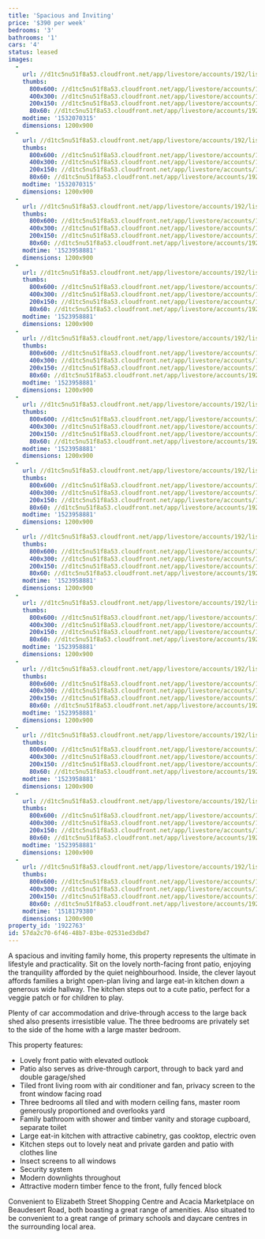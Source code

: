 ```yaml
---
title: 'Spacious and Inviting'
price: '$390 per week'
bedrooms: '3'
bathrooms: '1'
cars: '4'
status: leased
images:
  -
    url: //d1tc5nu51f8a53.cloudfront.net/app/livestore/accounts/192/listings/1571566/images/saxon-8-front2-dayne_7515970241_20180720045803.jpg
    thumbs:
      800x600: //d1tc5nu51f8a53.cloudfront.net/app/livestore/accounts/192/listings/1571566/images/saxon-8-front2-dayne_7515970241_20180720045803_800x600.jpg
      400x300: //d1tc5nu51f8a53.cloudfront.net/app/livestore/accounts/192/listings/1571566/images/saxon-8-front2-dayne_7515970241_20180720045803_400x300.jpg
      200x150: //d1tc5nu51f8a53.cloudfront.net/app/livestore/accounts/192/listings/1571566/images/saxon-8-front2-dayne_7515970241_20180720045803_200x150.jpg
      80x60: //d1tc5nu51f8a53.cloudfront.net/app/livestore/accounts/192/listings/1571566/images/saxon-8-front2-dayne_7515970241_20180720045803_80x60.jpg
    modtime: '1532070315'
    dimensions: 1200x900
  -
    url: //d1tc5nu51f8a53.cloudfront.net/app/livestore/accounts/192/listings/1571566/images/saxon-8-front-daynes_4184279161_20180720045802.jpg
    thumbs:
      800x600: //d1tc5nu51f8a53.cloudfront.net/app/livestore/accounts/192/listings/1571566/images/saxon-8-front-daynes_4184279161_20180720045802_800x600.jpg
      400x300: //d1tc5nu51f8a53.cloudfront.net/app/livestore/accounts/192/listings/1571566/images/saxon-8-front-daynes_4184279161_20180720045802_400x300.jpg
      200x150: //d1tc5nu51f8a53.cloudfront.net/app/livestore/accounts/192/listings/1571566/images/saxon-8-front-daynes_4184279161_20180720045802_200x150.jpg
      80x60: //d1tc5nu51f8a53.cloudfront.net/app/livestore/accounts/192/listings/1571566/images/saxon-8-front-daynes_4184279161_20180720045802_80x60.jpg
    modtime: '1532070315'
    dimensions: 1200x900
  -
    url: //d1tc5nu51f8a53.cloudfront.net/app/livestore/accounts/192/listings/1571566/images/saxon-8-deck-daynes-_2779285840_20180720045804.jpg
    thumbs:
      800x600: //d1tc5nu51f8a53.cloudfront.net/app/livestore/accounts/192/listings/1571566/images/saxon-8-deck-daynes-_2779285840_20180720045804_800x600.jpg
      400x300: //d1tc5nu51f8a53.cloudfront.net/app/livestore/accounts/192/listings/1571566/images/saxon-8-deck-daynes-_2779285840_20180720045804_400x300.jpg
      200x150: //d1tc5nu51f8a53.cloudfront.net/app/livestore/accounts/192/listings/1571566/images/saxon-8-deck-daynes-_2779285840_20180720045804_200x150.jpg
      80x60: //d1tc5nu51f8a53.cloudfront.net/app/livestore/accounts/192/listings/1571566/images/saxon-8-deck-daynes-_2779285840_20180720045804_80x60.jpg
    modtime: '1523958881'
    dimensions: 1200x900
  -
    url: //d1tc5nu51f8a53.cloudfront.net/app/livestore/accounts/192/listings/1571566/images/saxon-8-kitchen-dayn_8250255561_20180720045804.jpg
    thumbs:
      800x600: //d1tc5nu51f8a53.cloudfront.net/app/livestore/accounts/192/listings/1571566/images/saxon-8-kitchen-dayn_8250255561_20180720045804_800x600.jpg
      400x300: //d1tc5nu51f8a53.cloudfront.net/app/livestore/accounts/192/listings/1571566/images/saxon-8-kitchen-dayn_8250255561_20180720045804_400x300.jpg
      200x150: //d1tc5nu51f8a53.cloudfront.net/app/livestore/accounts/192/listings/1571566/images/saxon-8-kitchen-dayn_8250255561_20180720045804_200x150.jpg
      80x60: //d1tc5nu51f8a53.cloudfront.net/app/livestore/accounts/192/listings/1571566/images/saxon-8-kitchen-dayn_8250255561_20180720045804_80x60.jpg
    modtime: '1523958881'
    dimensions: 1200x900
  -
    url: //d1tc5nu51f8a53.cloudfront.net/app/livestore/accounts/192/listings/1571566/images/saxon-8-kitchen2-day_8139395347_20180720045805.jpg
    thumbs:
      800x600: //d1tc5nu51f8a53.cloudfront.net/app/livestore/accounts/192/listings/1571566/images/saxon-8-kitchen2-day_8139395347_20180720045805_800x600.jpg
      400x300: //d1tc5nu51f8a53.cloudfront.net/app/livestore/accounts/192/listings/1571566/images/saxon-8-kitchen2-day_8139395347_20180720045805_400x300.jpg
      200x150: //d1tc5nu51f8a53.cloudfront.net/app/livestore/accounts/192/listings/1571566/images/saxon-8-kitchen2-day_8139395347_20180720045805_200x150.jpg
      80x60: //d1tc5nu51f8a53.cloudfront.net/app/livestore/accounts/192/listings/1571566/images/saxon-8-kitchen2-day_8139395347_20180720045805_80x60.jpg
    modtime: '1523958881'
    dimensions: 1200x900
  -
    url: //d1tc5nu51f8a53.cloudfront.net/app/livestore/accounts/192/listings/1571566/images/saxon-8-living-dayne_7438952463_20180720045805.jpg
    thumbs:
      800x600: //d1tc5nu51f8a53.cloudfront.net/app/livestore/accounts/192/listings/1571566/images/saxon-8-living-dayne_7438952463_20180720045805_800x600.jpg
      400x300: //d1tc5nu51f8a53.cloudfront.net/app/livestore/accounts/192/listings/1571566/images/saxon-8-living-dayne_7438952463_20180720045805_400x300.jpg
      200x150: //d1tc5nu51f8a53.cloudfront.net/app/livestore/accounts/192/listings/1571566/images/saxon-8-living-dayne_7438952463_20180720045805_200x150.jpg
      80x60: //d1tc5nu51f8a53.cloudfront.net/app/livestore/accounts/192/listings/1571566/images/saxon-8-living-dayne_7438952463_20180720045805_80x60.jpg
    modtime: '1523958881'
    dimensions: 1200x900
  -
    url: //d1tc5nu51f8a53.cloudfront.net/app/livestore/accounts/192/listings/1571566/images/saxon-8-bed1-daynes-_2899880256_20180720045806.jpg
    thumbs:
      800x600: //d1tc5nu51f8a53.cloudfront.net/app/livestore/accounts/192/listings/1571566/images/saxon-8-bed1-daynes-_2899880256_20180720045806_800x600.jpg
      400x300: //d1tc5nu51f8a53.cloudfront.net/app/livestore/accounts/192/listings/1571566/images/saxon-8-bed1-daynes-_2899880256_20180720045806_400x300.jpg
      200x150: //d1tc5nu51f8a53.cloudfront.net/app/livestore/accounts/192/listings/1571566/images/saxon-8-bed1-daynes-_2899880256_20180720045806_200x150.jpg
      80x60: //d1tc5nu51f8a53.cloudfront.net/app/livestore/accounts/192/listings/1571566/images/saxon-8-bed1-daynes-_2899880256_20180720045806_80x60.jpg
    modtime: '1523958881'
    dimensions: 1200x900
  -
    url: //d1tc5nu51f8a53.cloudfront.net/app/livestore/accounts/192/listings/1571566/images/saxon-8-bathroom-day_9776520227_20180720045806.jpg
    thumbs:
      800x600: //d1tc5nu51f8a53.cloudfront.net/app/livestore/accounts/192/listings/1571566/images/saxon-8-bathroom-day_9776520227_20180720045806_800x600.jpg
      400x300: //d1tc5nu51f8a53.cloudfront.net/app/livestore/accounts/192/listings/1571566/images/saxon-8-bathroom-day_9776520227_20180720045806_400x300.jpg
      200x150: //d1tc5nu51f8a53.cloudfront.net/app/livestore/accounts/192/listings/1571566/images/saxon-8-bathroom-day_9776520227_20180720045806_200x150.jpg
      80x60: //d1tc5nu51f8a53.cloudfront.net/app/livestore/accounts/192/listings/1571566/images/saxon-8-bathroom-day_9776520227_20180720045806_80x60.jpg
    modtime: '1523958881'
    dimensions: 1200x900
  -
    url: //d1tc5nu51f8a53.cloudfront.net/app/livestore/accounts/192/listings/1571566/images/saxon-8-bed2-daynes-_4991182771_20180720045807.jpg
    thumbs:
      800x600: //d1tc5nu51f8a53.cloudfront.net/app/livestore/accounts/192/listings/1571566/images/saxon-8-bed2-daynes-_4991182771_20180720045807_800x600.jpg
      400x300: //d1tc5nu51f8a53.cloudfront.net/app/livestore/accounts/192/listings/1571566/images/saxon-8-bed2-daynes-_4991182771_20180720045807_400x300.jpg
      200x150: //d1tc5nu51f8a53.cloudfront.net/app/livestore/accounts/192/listings/1571566/images/saxon-8-bed2-daynes-_4991182771_20180720045807_200x150.jpg
      80x60: //d1tc5nu51f8a53.cloudfront.net/app/livestore/accounts/192/listings/1571566/images/saxon-8-bed2-daynes-_4991182771_20180720045807_80x60.jpg
    modtime: '1523958881'
    dimensions: 1200x900
  -
    url: //d1tc5nu51f8a53.cloudfront.net/app/livestore/accounts/192/listings/1571566/images/saxon-8-bed3-daynes-_2708908954_20180720045808.jpg
    thumbs:
      800x600: //d1tc5nu51f8a53.cloudfront.net/app/livestore/accounts/192/listings/1571566/images/saxon-8-bed3-daynes-_2708908954_20180720045808_800x600.jpg
      400x300: //d1tc5nu51f8a53.cloudfront.net/app/livestore/accounts/192/listings/1571566/images/saxon-8-bed3-daynes-_2708908954_20180720045808_400x300.jpg
      200x150: //d1tc5nu51f8a53.cloudfront.net/app/livestore/accounts/192/listings/1571566/images/saxon-8-bed3-daynes-_2708908954_20180720045808_200x150.jpg
      80x60: //d1tc5nu51f8a53.cloudfront.net/app/livestore/accounts/192/listings/1571566/images/saxon-8-bed3-daynes-_2708908954_20180720045808_80x60.jpg
    modtime: '1523958881'
    dimensions: 1200x900
  -
    url: //d1tc5nu51f8a53.cloudfront.net/app/livestore/accounts/192/listings/1571566/images/saxon-8-back-daynes-_3135867386_20180720045809.jpg
    thumbs:
      800x600: //d1tc5nu51f8a53.cloudfront.net/app/livestore/accounts/192/listings/1571566/images/saxon-8-back-daynes-_3135867386_20180720045809_800x600.jpg
      400x300: //d1tc5nu51f8a53.cloudfront.net/app/livestore/accounts/192/listings/1571566/images/saxon-8-back-daynes-_3135867386_20180720045809_400x300.jpg
      200x150: //d1tc5nu51f8a53.cloudfront.net/app/livestore/accounts/192/listings/1571566/images/saxon-8-back-daynes-_3135867386_20180720045809_200x150.jpg
      80x60: //d1tc5nu51f8a53.cloudfront.net/app/livestore/accounts/192/listings/1571566/images/saxon-8-back-daynes-_3135867386_20180720045809_80x60.jpg
    modtime: '1523958881'
    dimensions: 1200x900
  -
    url: //d1tc5nu51f8a53.cloudfront.net/app/livestore/accounts/192/listings/1571566/images/saxon-8-back2-daynes_2507406689_20180720045809.jpg
    thumbs:
      800x600: //d1tc5nu51f8a53.cloudfront.net/app/livestore/accounts/192/listings/1571566/images/saxon-8-back2-daynes_2507406689_20180720045809_800x600.jpg
      400x300: //d1tc5nu51f8a53.cloudfront.net/app/livestore/accounts/192/listings/1571566/images/saxon-8-back2-daynes_2507406689_20180720045809_400x300.jpg
      200x150: //d1tc5nu51f8a53.cloudfront.net/app/livestore/accounts/192/listings/1571566/images/saxon-8-back2-daynes_2507406689_20180720045809_200x150.jpg
      80x60: //d1tc5nu51f8a53.cloudfront.net/app/livestore/accounts/192/listings/1571566/images/saxon-8-back2-daynes_2507406689_20180720045809_80x60.jpg
    modtime: '1523958881'
    dimensions: 1200x900
  -
    url: //d1tc5nu51f8a53.cloudfront.net/app/livestore/accounts/192/listings/1571566/images/saxon-8-block-daynes_2689496325_20180720045810.jpg
    thumbs:
      800x600: //d1tc5nu51f8a53.cloudfront.net/app/livestore/accounts/192/listings/1571566/images/saxon-8-block-daynes_2689496325_20180720045810_800x600.jpg
      400x300: //d1tc5nu51f8a53.cloudfront.net/app/livestore/accounts/192/listings/1571566/images/saxon-8-block-daynes_2689496325_20180720045810_400x300.jpg
      200x150: //d1tc5nu51f8a53.cloudfront.net/app/livestore/accounts/192/listings/1571566/images/saxon-8-block-daynes_2689496325_20180720045810_200x150.jpg
      80x60: //d1tc5nu51f8a53.cloudfront.net/app/livestore/accounts/192/listings/1571566/images/saxon-8-block-daynes_2689496325_20180720045810_80x60.jpg
    modtime: '1518179380'
    dimensions: 1200x900
property_id: '1922763'
id: 57da2c70-6f46-48b7-83be-02531ed3dbd7
---
```

A spacious and inviting family home, this property represents the ultimate in lifestyle and practicality. Sit on the lovely north-facing front patio, enjoying the tranquility afforded by the quiet neighbourhood. Inside, the clever layout affords families a bright open-plan living and large eat-in kitchen down a generous wide hallway. The kitchen steps out to a cute patio, perfect for a veggie patch or for children to play. 

Plenty of car accommodation and drive-through access to the large back shed also presents irresistible value. The three bedrooms are privately set to the side of the home with a large master bedroom.

This property features:

*  Lovely front patio with elevated outlook
*  Patio also serves as drive-through carport, through to back yard and double garage/shed
*  Tiled front living room with air conditioner and fan, privacy screen to the front window facing road
*  Three bedrooms all tiled and with modern ceiling fans, master room generously proportioned and overlooks yard
*  Family bathroom with shower and timber vanity and storage cupboard, separate toilet
*  Large eat-in kitchen with attractive cabinetry, gas cooktop, electric oven
*  Kitchen steps out to lovely neat and private garden and patio with clothes line
*  Insect screens to all windows
*  Security system
*  Modern downlights throughout
*  Attractive modern timber fence to the front, fully fenced block

Convenient to Elizabeth Street Shopping Centre and Acacia Marketplace on Beaudesert Road, both boasting a great range of amenities. Also situated to be convenient to a great range of primary schools and daycare centres in the surrounding local area.